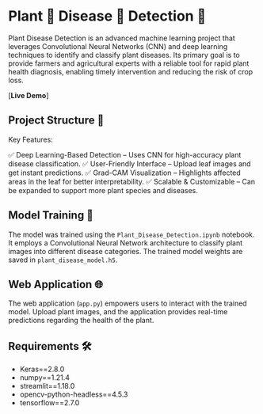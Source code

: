 # Plant 🌱 Disease 🐛 Detection 🔎

Plant Disease Detection is an advanced machine learning project that leverages Convolutional Neural Networks (CNN) and deep learning techniques to identify and classify plant diseases. Its primary goal is to provide farmers and agricultural experts with a reliable tool for rapid plant health diagnosis, enabling timely intervention and reducing the risk of crop loss.

[**Live Demo**]

## Project Structure 📂
Key Features:

✅ Deep Learning-Based Detection – Uses CNN for high-accuracy plant disease classification.
✅ User-Friendly Interface – Upload leaf images and get instant predictions.
✅ Grad-CAM Visualization – Highlights affected areas in the leaf for better interpretability.
✅ Scalable & Customizable – Can be expanded to support more plant species and diseases.

## Model Training 🧠

The model was trained using the `Plant_Disease_Detection.ipynb` notebook. It employs a Convolutional Neural Network architecture to classify plant images into different disease categories. The trained model weights are saved in `plant_disease_model.h5`.

## Web Application 🌐

The web application (`app.py`) empowers users to interact with the trained model. Upload plant images, and the application provides real-time predictions regarding the health of the plant.

## Requirements 🛠️

- Keras==2.8.0
- numpy==1.21.4
- streamlit==1.18.0
- opencv-python-headless==4.5.3
- tensorflow==2.7.0
